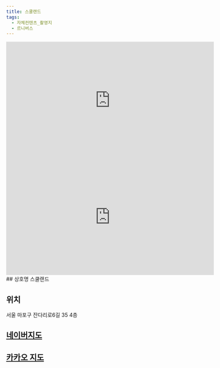 ```yaml
---
title: 스쿨랜드
tags:
  - 자체컨텐츠_촬영지
  - 르니버스
---
```

<iframe width="560" height="315" src="https://www.youtube.com/embed/zqRwoeDSrEk?si=Y1Q9izujHrCp5ySL" title="YouTube video player" frameborder="0" allow="accelerometer; autoplay; clipboard-write; encrypted-media; gyroscope; picture-in-picture; web-share" referrerpolicy="strict-origin-when-cross-origin" allowfullscreen></iframe>
<iframe width="560" height="315" src="https://www.youtube.com/embed/AU8AGcuAucM?si=ioVgVtI2MPDgygRU" title="YouTube video player" frameborder="0" allow="accelerometer; autoplay; clipboard-write; encrypted-media; gyroscope; picture-in-picture; web-share" referrerpolicy="strict-origin-when-cross-origin" allowfullscreen></iframe>
## 상호명
스쿨랜드

## 위치
서울 마포구 잔다리로6길 35 4층

## [네이버지도](https://map.naver.com/p/entry/place/1601112450?placePath=%2Fhome)

## [카카오 지도](https://place.map.kakao.com/1085915213)